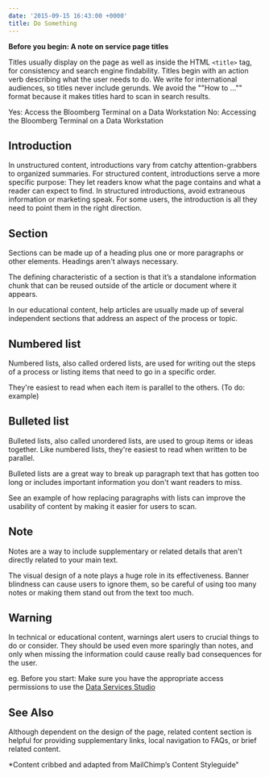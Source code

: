 ```yaml
---
date: '2015-09-15 16:43:00 +0000'
title: Do Something
---
```


**Before you begin: A note on service page titles**

Titles usually display on the page as well as inside the HTML `<title>` tag, for consistency and search engine findability. Titles begin with an action verb describing what the user needs to do. We write for international audiences, so titles never include gerunds. We avoid the ""How to …"" format because it makes titles hard to scan in search results.

Yes: Access the Bloomberg Terminal on a Data Workstation
No: Accessing the Bloomberg Terminal on a Data Workstation


## Introduction

In unstructured content, introductions vary from catchy attention-grabbers to organized summaries. For structured content, introductions serve a more specific purpose: They let readers know what the page contains and what a reader can expect to find. In structured introductions, avoid extraneous information or marketing speak. For some users, the introduction is all they need to point them in the right direction.

## Section

Sections can be made up of a heading plus one or more paragraphs or other elements. Headings aren't always necessary.

The defining characteristic of a section is that it’s a standalone information chunk that can be reused outside of the article or document where it appears.

In our educational content, help articles are usually made up of several independent sections that address an aspect of the process or topic.

## Numbered list

Numbered lists, also called ordered lists, are used for writing out the steps of a process or listing items that need to go in a specific order.

They're easiest to read when each item is parallel to the others. (To do: example)

## Bulleted list

Bulleted lists, also called unordered lists, are used to group items or ideas together. Like numbered lists, they're easiest to read when written to be parallel.

Bulleted lists are a great way to break up paragraph text that has gotten too long or includes important information you don't want readers to miss.

See an example of how replacing paragraphs with lists can improve the usability of content by making it easier for users to scan.

## Note

Notes are a way to include supplementary or related details that aren't directly related to your main text.

The visual design of a note plays a huge role in its effectiveness. Banner blindness can cause users to ignore them, so be careful of using too many notes or making them stand out from the text too much.

## Warning

In technical or educational content, warnings alert users to crucial things to do or consider. They should be used even more sparingly than notes, and only when missing the information could cause really bad consequences for the user.

eg. Before you start: Make sure you have the appropriate access permissions to use the [Data Services Studio](http://library.nyu.edu/services/digital-studio-access-privileges)

## See Also

Although dependent on the design of the page, related content section is helpful for providing supplementary links, local navigation to FAQs, or brief related content.

*Content cribbed and adapted from MailChimp’s Content Styleguide"
